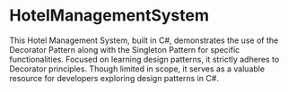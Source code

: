 # HotelManagementSystem
This Hotel Management System, built in C#, demonstrates the use of the Decorator Pattern along with the Singleton Pattern for specific functionalities. Focused on learning design patterns, it strictly adheres to Decorator principles. Though limited in scope, it serves as a valuable resource for developers exploring design patterns in C#.
